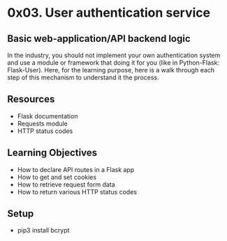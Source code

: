 # 0x03. User authentication service

## Basic web-application/API backend logic

In the industry, you should not implement your own authentication system and use a module or framework that doing it for you (like in Python-Flask: Flask-User). Here, for the learning purpose, here is a walk through each step of this mechanism to understand it the process.

## Resources
+ Flask documentation
+ Requests module
+ HTTP status codes

## Learning Objectives
+ How to declare API routes in a Flask app
+ How to get and set cookies
+ How to retrieve request form data
+ How to return various HTTP status codes

## Setup
+ pip3 install bcrypt

